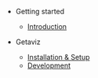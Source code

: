 - Getting started
  - [Introduction](/introduction.md)

- Getaviz
  - [Installation & Setup](/getaviz/installation.md)
  - [Development](/getaviz/dev.md)
